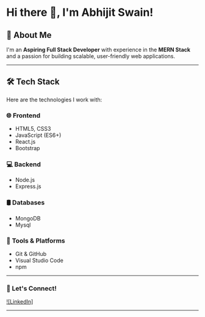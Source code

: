# Hi there 👋, I'm Abhijit Swain!

## 🚀 About Me
I'm an **Aspiring Full Stack Developer** with experience in the **MERN Stack** and a passion for building scalable, user-friendly web applications.


---

## 🛠️ Tech Stack
Here are the technologies I work with:

### 🌐 **Frontend**
- HTML5, CSS3
- JavaScript (ES6+)
- React.js
- Bootstrap

### 💻 **Backend**
- Node.js
- Express.js

### 🛢️ **Databases**
- MongoDB
- Mysql

### 🔧 **Tools & Platforms**
- Git & GitHub
- Visual Studio Code
- npm



---

### 🌟 Let's Connect!
[![LinkedIn]](https://www.linkedin.com/in/abhijit-swain-414556329/)


---


